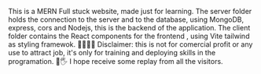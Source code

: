 This is a MERN Full stuck website, made just for learning.
The server folder holds the connection to the server and to the database, using MongoDB, express, cors and Nodejs, this is the backend of the application.
The client folder contains the React components for the frontend , using Vite tailwind as styling framewok. 🧗‍♀️🏄‍♀️
Disclaimer: this is not for comercial profit or any use to attract job, it's only for training and deploying skills in the programation. 🦻🖐 I hope receive some replay from all the visitors.
